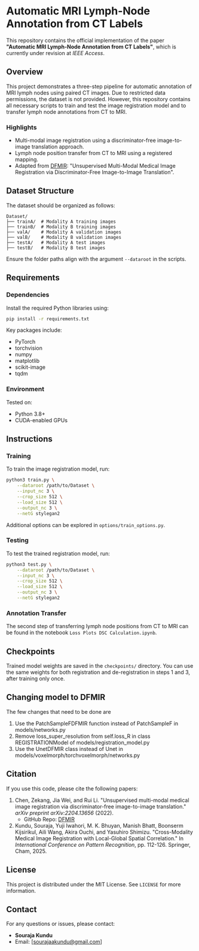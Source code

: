 # Automatic MRI Lymph-Node Annotation from CT Labels

This repository contains the official implementation of the paper **"Automatic MRI Lymph-Node Annotation from CT Labels"**, which is currently under revision at *IEEE Access*.

## Overview

This project demonstrates a three-step pipeline for automatic annotation of MRI lymph nodes using paired CT images. Due to restricted data permissions, the dataset is not provided. However, this repository contains all necessary scripts to train and test the image registration model and to transfer lymph node annotations from CT to MRI.

### Highlights
- Multi-modal image registration using a discriminator-free image-to-image translation approach.
- Lymph node position transfer from CT to MRI using a registered mapping.
- Adapted from [DFMIR](https://github.com/heyblackC/DFMIR): "Unsupervised Multi-Modal Medical Image Registration via Discriminator-Free Image-to-Image Translation".

## Dataset Structure

The dataset should be organized as follows:
```
Dataset/
├── trainA/  # Modality A training images
├── trainB/  # Modality B training images
├── valA/    # Modality A validation images
├── valB/    # Modality B validation images
├── testA/   # Modality A test images
├── testB/   # Modality B test images
```

Ensure the folder paths align with the argument `--dataroot` in the scripts.

## Requirements

### Dependencies
Install the required Python libraries using:
```bash
pip install -r requirements.txt
```

Key packages include:
- PyTorch
- torchvision
- numpy
- matplotlib
- scikit-image
- tqdm

### Environment
Tested on:
- Python 3.8+
- CUDA-enabled GPUs

## Instructions

### Training
To train the image registration model, run:
```bash
python3 train.py \
    --dataroot /path/to/Dataset \
    --input_nc 3 \
    --crop_size 512 \
    --load_size 512 \
    --output_nc 3 \
    --netG stylegan2
```
Additional options can be explored in `options/train_options.py`.

### Testing
To test the trained registration model, run:
```bash
python3 test.py \
    --dataroot /path/to/Dataset \
    --input_nc 3 \
    --crop_size 512 \
    --load_size 512 \
    --output_nc 3 \
    --netG stylegan2
```

### Annotation Transfer
The second step of transferring lymph node positions from CT to MRI can be found in the notebook `Loss Plots DSC Calculation.ipynb`. 

## Checkpoints
Trained model weights are saved in the `checkpoints/` directory. You can use the same weights for both registration and de-registration in steps 1 and 3, after training only once.

## Changing model to DFMIR
The few changes that need to be done are 
1. Use the PatchSampleFDFMIR function instead of PatchSampleF in models/networks.py
2. Remove loss_super_resolution from self.loss_R in class REGISTRATIONModel of models/registration_model.py
3. Use the UnetDFMIR class instead of Unet in models/voxelmorph/torchvoxelmorph/networks.py  

## Citation
If you use this code, please cite the following papers:

1. Chen, Zekang, Jia Wei, and Rui Li. "Unsupervised multi-modal medical image registration via discriminator-free image-to-image translation." *arXiv preprint arXiv:2204.13656* (2022).  
   - GitHub Repo: [DFMIR](https://github.com/heyblackC/DFMIR)
2. Kundu, Souraja, Yuji Iwahori, M. K. Bhuyan, Manish Bhatt, Boonserm Kijsirikul, Aili Wang, Akira Ouchi, and Yasuhiro Shimizu. "Cross-Modality Medical Image Registration with Local-Global Spatial Correlation." In *International Conference on Pattern Recognition*, pp. 112-126. Springer, Cham, 2025.

## License
This project is distributed under the MIT License. See `LICENSE` for more information.

## Contact
For any questions or issues, please contact:
- **Souraja Kundu**
- Email: [sourajaakundu@gmail.com]
